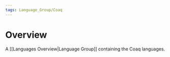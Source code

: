 ```yaml
---
tags: Language_Group/Coaq
---
```

# Overview
A [[Languages Overview|Language Group]] containing the Coaq languages.